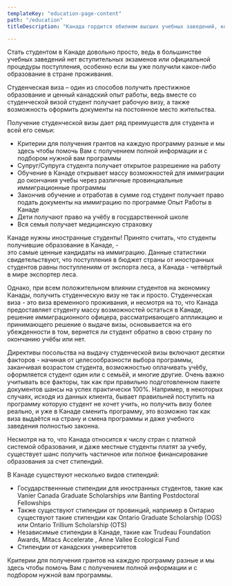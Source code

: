 ```yaml
---
templateKey: "education-page-content"
path: "/education"
titleDescription: "Канада гордится обилием высших учебных заведений, которые предоставляют качественное образование, признанное во всем мире."

---
```

Стать студентом в Канаде довольно просто, ведь в большинстве учебных заведений нет вступительных экзаменов или официальной процедуры поступления, особенно если вы уже получили какое-либо образование в стране проживания. 

Студенческая виза – один из способов получить престижное образование и ценный канадский опыт работы, 
ведь вместе со студенческой визой студент получает рабочую визу, а также возможность оформить документы 
на постоянное место жительства. 

Получение студенческой визы дает ряд преимуществ для студента и всей его семьи:

* Критерии для получения грантов 
  на каждую программу разные и мы здесь чтобы помочь Вам с получением полной информации и с подбором нужной вам программы
* Супруг/Супруга студента получает открытое разрешение на работу
* Обучение в Канаде открывает массу возможностей для иммиграции 
  до окончания учебы через различные провинциальные иммиграционные программы
* Закончив обучение и отработав в сумме год студент получает право подать документы на иммиграцию 
  по программе Опыт Работы в Канаде
* Дети получают право на учёбу 
  в государственной школе
* Вся семья получает медицинскую страховку

Канаде нужны иностранные студенты! Принято считать, что студенты получившие образование в Канаде, -  
это самые ценные кандидаты на иммиграцию. Данные статистики свидетельствуют, что поступления в бюджет страны от иностранных студентов равны поступлениям от экспорта леса, а Канада - четвёртый в мире экспортер леса. 

Однако, при всем положительном влиянии студентов на экономику Канады, получить студенческую визу не так и просто. 
Студенческая виза - это виза временного проживания, и несмотря на то, что Канада предоставляет студенту массу возможностей остаться в Канаде, решение иммиграционного офицера, рассматривающего аппликацию и принимающего решение о выдаче визы, основывается на его убежденности в том, вернется ли студент обратно в свою страну по окончанию учёбы или нет. 

Директивы посольства на выдачу студенческой визы включают десятки факторов - начиная от целесообразности выбора программы, заканчивая возрастом студента, возможностью оплачивать учёбу, оформляется студент один или с семьёй, и многие другие.
Очень важно учитывать все факторы, так как при правильно подготовленном пакете документов шансы на успех практически 100%. Например, в некоторых случаях, исходя из данных клиента, бывает правильней поступить на программу которую студент не хочет учить, но получить визу более реально, и уже в Канаде сменить программу, это возможно так как виза выдаётся на страну и смена программы и даже учебного заведения полностью законна.

Несмотря на то, что Канада относится к числу стран с платной системой образования, и даже местные студенты платят за учебу, существует шанс получить частичное или полное финансирование образования за счет стипендий. 

В Канаде существуют несколько видов стипендий:

* Государственнные стипендии 
  для иностранных студентов, такие 
  как Vanier Canada Graduate Scholarships или Banting Postdoctoral Fellowships
* Также существуют стипендии 
  от провинций, например в Онтарио существуют такие стипендии как Ontario Graduate Scholarship (OGS) или Ontario Trillium Scholarship (OTS)
* Независимые стипендии в Канаде, такие как Trudeau Foundation Awards,  Mitacs Accelerate , Anne Vallee Ecological Fund
* Стипендии от канадских университетов

Критерии для получения грантов на каждую программу разные и мы здесь чтобы помочь Вам с получением полной информации и с подбором нужной вам программы.
